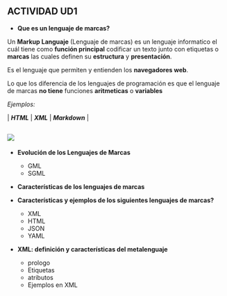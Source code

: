 ## ACTIVIDAD UD1 ##

- **Que es un lenguaje de marcas?**

Un **Markup Languaje** (Lenguaje de marcas) es un lenguaje informatico el cuál tiene como **función principal** codificar un texto junto con etiquetas o **marcas** las cuales definen su **estructura** y **presentación**.

Es el lenguaje que permiten y entienden los **navegadores web**. 

Lo que los diferencia de los lenguajes de programación es que el lenguaje de marcas **no tiene** funciones **aritmeticas** o **variables**

*Ejemplos:*

| **_HTML_** | **_XML_** | **_Markdown_** |

![](https://www.institutoserlog.com/wp-content/uploads/2019/08/web.jpg)
-

- **Evolución de los Lenguajes de Marcas**
    * GML
    * SGML


- **Características de los lenguajes de marcas**


- **Características y ejemplos de los siguientes lenguajes de marcas?**
    * XML
    * HTML
    * JSON
    * YAML


- **XML: definición y características del metalenguaje**
    * prologo
    * Etiquetas
    * atributos
    * Ejemplos en XML
